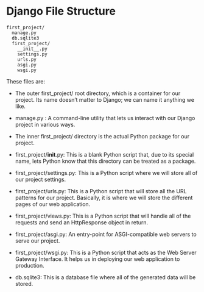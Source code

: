 # Django File Structure

```
first_project/
  manage.py
  db.sqlite3
  first_project/
    __init__.py
    settings.py
    urls.py
    asgi.py
    wsgi.py
```

These files are:

* The outer first_project/ root directory, which is a container for our project. Its name doesn’t matter to Django; we can name it anything we like.

* manage.py : A command-line utility that lets us interact with our Django project in various ways.

* The inner first_project/ directory is the actual Python package for our project.

* first_project/__init__.py: This is a blank Python script that, due to its special name, lets Python know that this directory can be treated as a package.

* first_project/settings.py: This is a Python script where we will store all of our project settings.

* first_project/urls.py: This is a Python script that will store all the URL patterns for our project. Basically, it is where we will store the different pages of our web application.

* first_project/views.py: This is a Python script that will handle all of the requests and send an HttpResponse object in return.

* first_project/asgi.py: An entry-point for ASGI-compatible web servers to serve our project.

* first_project/wsgi.py: This is a Python script that acts as the Web Server Gateway Interface. It helps us in deploying our web application to production.

* db.sqlite3: This is a database file where all of the generated data will be stored.